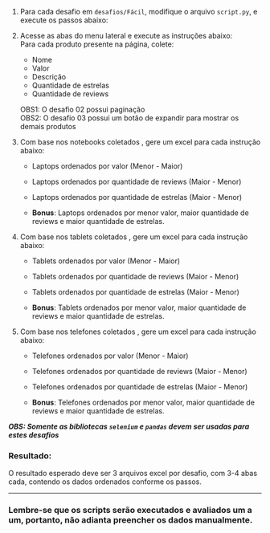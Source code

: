 
1. Para cada desafio em `desafios/Fácil`, modifique o arquivo `script.py`, e execute os passos abaixo:
2. Acesse as abas do menu lateral e execute as instruções abaixo: <br>
   Para cada produto presente na página, colete:
    * Nome
    * Valor
    * Descrição
    * Quantidade de estrelas
    * Quantidade de reviews
   
    OBS1: O desafio 02 possui paginação <br>
    OBS2: O desafio 03 possui um botão de expandir para mostrar os demais produtos

3. Com base nos notebooks coletados , gere um excel para cada instrução abaixo:
   * Laptops ordenados por valor (Menor - Maior)
   * Laptops ordenados por quantidade de reviews (Maior - Menor)
   * Laptops ordenados por quantidade de estrelas (Maior - Menor)
   
   * **Bonus**: Laptops ordenados por menor valor, maior quantidade de reviews e maior quantidade de estrelas.

4. Com base nos tablets coletados , gere um excel para cada instrução abaixo:
   * Tablets ordenados por valor (Menor - Maior)
   * Tablets ordenados por quantidade de reviews (Maior - Menor)
   * Tablets ordenados por quantidade de estrelas (Maior - Menor)
   
   * **Bonus**: Tablets ordenados por menor valor, maior quantidade de reviews e maior quantidade de estrelas.

5. Com base nos telefones coletados , gere um excel para cada instrução abaixo:
   * Telefones ordenados por valor (Menor - Maior)
   * Telefones ordenados por quantidade de reviews (Maior - Menor)
   * Telefones ordenados por quantidade de estrelas (Maior - Menor)
   
   * **Bonus**: Telefones ordenados por menor valor, maior quantidade de reviews e maior quantidade de estrelas.

_**OBS: Somente as bibliotecas `selenium` e `pandas` devem ser usadas para estes desafios**_

### Resultado:
O resultado esperado deve ser 3 arquivos excel por desafio, com 3-4 abas cada, contendo os dados ordenados conforme os passos.

___
### Lembre-se que os scripts serão executados e avaliados um a um, portanto, não adianta preencher os dados manualmente.
